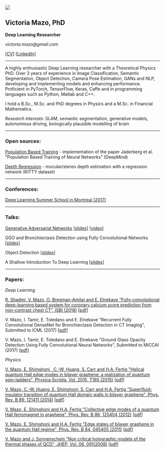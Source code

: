 ![]({{site.baseurl}}/victoriamazo.github.io/DSCN9210.jpg)

## Victoria Mazo, PhD    

**Deep Learning Researcher**

_victoria.mazo@gmail.com_

[[CV](https://github.com/victoriamazo/victoriamazo.github.io/blob/master/18.11.17_CV%20-%20Victoria%20Mazo.doc)]  [[LinkedIn](https://www.linkedin.com/in/victoria-mazo-phd-72801b15/)]


__________________________________________



A highly enthusiastic Deep Learning researcher with a Theoretical Physics PhD. Over 3 years of experience in Image Classification, Semantic Segmentation, Object Detection, Camera Pose Estimation, GANs and NLP, developing and implementing models and enhancing performance. 
Proficient in PyTorch, TensorFlow, Keras, Caffe and in programming languages such as Python, Matlab and C++.

I hold a B.Sc., M.Sc. and PhD degrees in Physics and a M.Sc. in Financial Mathematics.

_Research interests_: SLAM, semantic segmentation, generative models, autonomious driving, biologically plausible modelling of brain 

__________________________________________

### Open sources:

[Population Based Training](https://github.com/victoriamazo/pbt) - implementation of the paper Jaderberg et al. "Population Based Training of Neural Networks" (DeepMind)

[Depth Regression](https://github.com/victoriamazo/depth_regression) - mocular/stereo depth estimation with a regression network (KITTY dataset)

__________________________________________

### Conferences:

[Deep Learning Summer School in Montreal (2017)](https://mila.quebec/en/cours/deep-learning-summer-school-2017/) 


__________________________________________

### Talks:

[Generative Adversarial Networks](https://www.meetup.com/PyData-Tel-Aviv/events/238184051/) [[slides](https://github.com/victoriamazo/victoriamazo.github.io/raw/master/GANs.pptx)] [[video](https://youtu.be/g5YZjn7O7aQ)]

GGO and Bronchiectasis Detection using Fully Convolutional Networks [[slides](https://github.com/victoriamazo/victoriamazo.github.io/blob/master/17.03.09%20-%20GGO%20and%20Bronchiectasis%20Detection%20using%20Fully%20Connected%20Networks%20-%20Copy.pptx)]

Object Detection [[slides](https://github.com/victoriamazo/victoriamazo.github.io/raw/master/detection.pptx)]

A Shallow Introduction To Deep Learning [[slides](https://github.com/victoriamazo/victoriamazo.github.io/raw/master/intro.pptx)]

__________________________________________

### Papers:

_Deep Learning_

[R. Shadmi, V. Mazo, O. Bregman-Amitai and E. Elnekave 
“Fully-convolutional deep-learning based system for coronary calcium score prediction from non-contrast chest CT”,
ISBI (2018)](https://ieeexplore.ieee.org/document/8363515) [[pdf](https://github.com/victoriamazo/victoriamazo.github.io/blob/master/ISBI18_isbi2018_final.pdf)]

V. Mazo, I. Tamir, E. Toledano and E. Elnekave
"Recurrent Fully Convolutional DenseNet for Bronchiectasis Detection in CT Imaging",
Submitted to ICML (2017) [[pdf](https://github.com/victoriamazo/victoriamazo.github.io/blob/master/2017.02.23_Mazo%20-%20Recurrent%20Fully%20Convolutional%20DenseNet%20for%20Bronchiectasis%20Detection%20in%20CT%20Imaging.pdf)] 

V. Mazo, I. Tamir, E. Toledano and E. Elnekave
"Ground Glass Opacity Detection Using Fully Convolutional Neural Networks",
Submitted to MICCAI (2017) [[pdf](https://github.com/victoriamazo/victoriamazo.github.io/blob/master/2017.02.23_Mazo%20-%20Ground%20Glass%20Opacity%20Detection%20Using%20Fully%20Convolutional%20Neural%20Networks.pdf)] 

_Physics_

[V. Mazo, E. Shimshoni , C.-W. Huang, S. Carr and H.A. Fertig "Helical quantum Hall edge modes in bilayer graphene: a realization of quantum spin-ladders", Physica Scripta, Vol. 2015, T165 (2015)](http://iopscience.iop.org/article/10.1088/0031-8949/2015/T165/014019/meta;jsessionid=419E8011ABB941DFC13C75476A38EF25.c1) [[pdf](https://github.com/victoriamazo/victoriamazo.github.io/raw/master/Helical.pdf)] 

[V. Mazo, C.-W. Huang, E. Shimshoni, S. Carr and H.A. Fertig "Superfluid-insulator transition of quantum Hall domain walls in bilayer graphene", Phys. Rev. B 89, 121411 (2014)](http://journals.aps.org/prb/abstract/10.1103/PhysRevB.89.121411) [[pdf](https://github.com/victoriamazo/victoriamazo.github.io/raw/master/superfluid.pdf)] 

[V. Mazo, E. Shimshoni and H.A. Fertig "Collective edge modes of a quantum Hall ferromagnet in graphene", Phys. Rev. B 86, 125404 (2012)](http://journals.aps.org/prb/abstract/10.1103/PhysRevB.86.125404) [[pdf](https://github.com/victoriamazo/victoriamazo.github.io/raw/master/collective.pdf)] 

[V. Mazo, E. Shimshoni and H.A. Fertig "Edge states of bilayer graphene in the quantum Hall regime", Phys. Rev. B 84, 045405 (2011)](http://journals.aps.org/prb/abstract/10.1103/PhysRevB.84.045405) [[pdf](https://github.com/victoriamazo/victoriamazo.github.io/raw/master/edge.pdf)] 

[V. Mazo and J. Sonnenschein "Non critical holographic models of the thermal phases of QCD", JHEP, Vol. 06, 091(2008)](http://iopscience.iop.org/article/10.1088/1126-6708/2008/06/091/meta) [[pdf](https://github.com/victoriamazo/victoriamazo.github.io/raw/master/holographic.pdf)] 
